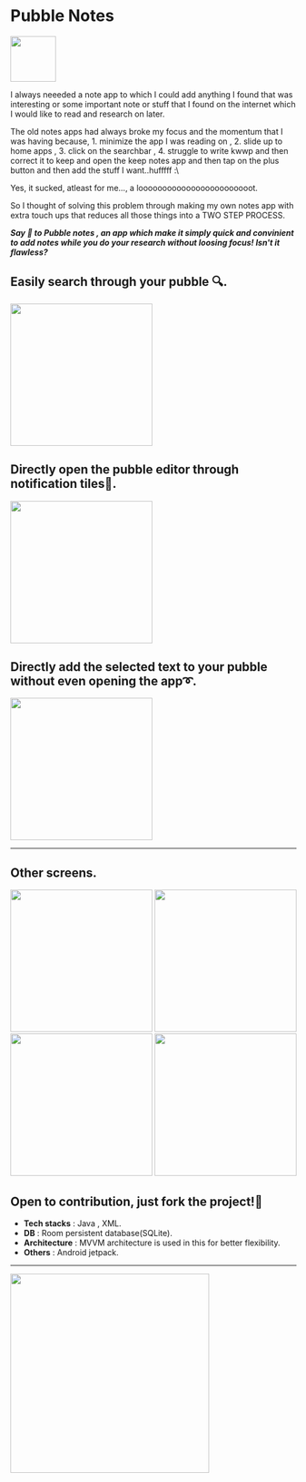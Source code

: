# Pubble Notes
<img src="https://user-images.githubusercontent.com/59350776/141062360-4645b8ef-ad23-4d40-95bb-5af50d85c528.png" width="80">

I always neeeded a note app to which I could add anything I found that was interesting or some important note or stuff that I found on 
the internet which I would like to read and research on later.

The old notes apps had always broke my focus and the momentum that I was having because, 1. minimize the app I was reading on , 2. slide up to home apps , 3. click on the searchbar , 4. struggle to write kwwp and then correct it to keep and open the keep notes app and then tap on the plus button and then add the stuff I want..hufffff :\

Yes, it sucked, atleast for me..., a loooooooooooooooooooooooot.

So I thought of solving this problem through making my own notes app with extra touch ups that reduces all those things into a TWO STEP PROCESS.

***Say 👋 to Pubble notes , an app which make it simply quick and convinient to add notes while you do your research without loosing focus!
Isn't it flawless?***

## Easily search through your pubble 🔍.

<img src="https://user-images.githubusercontent.com/59350776/142011883-179a88ba-0111-48f3-aa4e-50fb1860c718.gif" width="250">

## Directly open the pubble editor through notification tiles💫.

<img src="https://user-images.githubusercontent.com/59350776/142011936-17baed5f-e9ca-4baf-9298-2316cbea1a88.gif" width="250">

## Directly add the selected text to your pubble without even opening the app➰. 

<img src="https://user-images.githubusercontent.com/59350776/142014947-e823b48e-998f-4b9a-a1aa-18f1f1d7011e.gif" width="250">

--------------------------------------------------------------

## Other screens.

<p float="left">
  <img src="https://user-images.githubusercontent.com/59350776/142013040-9769036f-e7d9-4ec9-9990-ac85ba761645.jpg" width="250">
  <img src="https://user-images.githubusercontent.com/59350776/142013094-afd71fc1-b04f-48a7-afa4-28cd0d8a2c5a.jpg" width="250">
  <img src="https://user-images.githubusercontent.com/59350776/142013102-0e4bf3f8-6183-4ad7-a21b-db86a4216768.jpg" width="250">
  <img src="https://user-images.githubusercontent.com/59350776/142013120-78c1d394-032f-4817-a901-e43dd46c0721.jpg" width="250">
</p>


## Open to contribution, just fork the project!💙

- **Tech stacks** : Java , XML.
- **DB** : Room persistent database(SQLite).
- **Architecture** : MVVM architecture is used in this for better flexibility.
- **Others** : Android jetpack.




--------------------------------------------------------------------------------------------------------------------------------------

<img src="https://user-images.githubusercontent.com/59350776/141678560-87a180ef-5bbc-4c9b-a89f-0108877f49cf.png" width="350">
